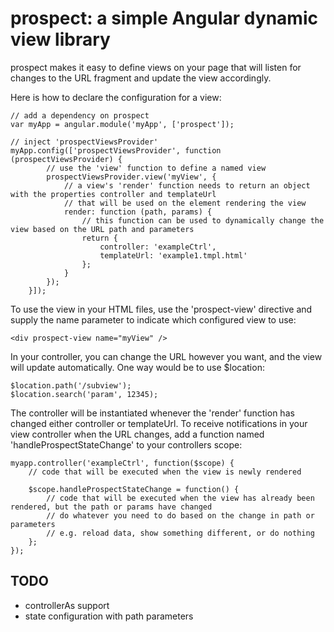 # prospect: a simple Angular dynamic view library

prospect makes it easy to define views on your page that will listen for changes to the URL fragment and update the view accordingly.

Here is how to declare the configuration for a view:
~~~~
// add a dependency on prospect
var myApp = angular.module('myApp', ['prospect']);

// inject 'prospectViewsProvider'
myApp.config(['prospectViewsProvider', function (prospectViewsProvider) {
		// use the 'view' function to define a named view
		prospectViewsProvider.view('myView', {
			// a view's 'render' function needs to return an object with the properties controller and templateUrl
			// that will be used on the element rendering the view
			render: function (path, params) {
				// this function can be used to dynamically change the view based on the URL path and parameters
				return {
					controller: 'exampleCtrl',
					templateUrl: 'example1.tmpl.html'
				};
			}
		});
	}]);
~~~~

To use the view in your HTML files, use the 'prospect-view' directive and supply the name parameter to indicate which configured view to use:
~~~~
<div prospect-view name="myView" />
~~~~

In your controller, you can change the URL however you want, and the view will update automatically. One way would be to use $location:
~~~~
$location.path('/subview');
$location.search('param', 12345);
~~~~

The controller will be instantiated whenever the 'render' function has changed either controller or templateUrl. 
To receive notifications in your view controller when the URL changes, add a function named 'handleProspectStateChange' to your controllers scope:
~~~~
myapp.controller('exampleCtrl', function($scope) {
	// code that will be executed when the view is newly rendered

	$scope.handleProspectStateChange = function() {
		// code that will be executed when the view has already been rendered, but the path or params have changed
		// do whatever you need to do based on the change in path or parameters
		// e.g. reload data, show something different, or do nothing
	};
});
~~~~

## TODO
- controllerAs support
- state configuration with path parameters